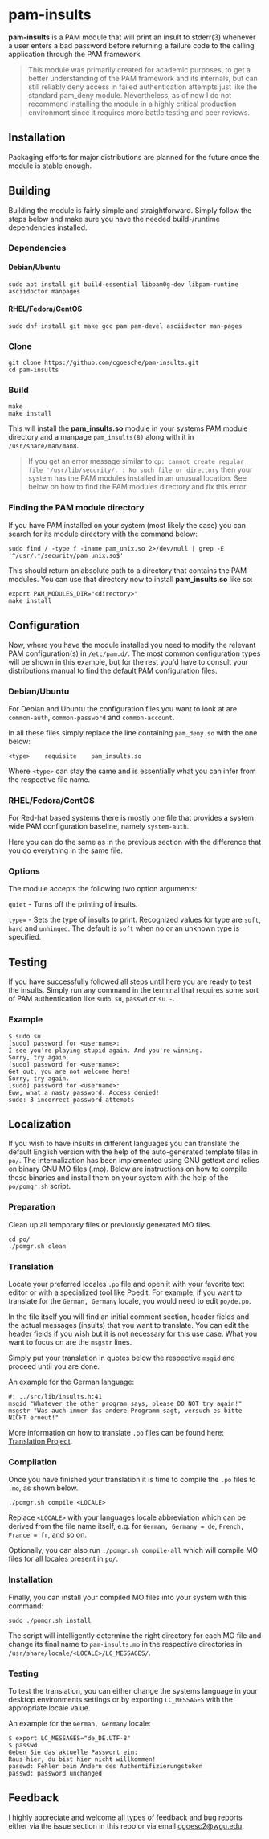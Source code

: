 # pam-insults

**pam-insults** is a PAM module that will print an insult to stderr(3) whenever a user enters a bad password before
returning a failure code to the calling application through the PAM framework.

> This module was primarily created for academic purposes, to get a better understanding of the PAM framework and its internals, but can still reliably deny access in failed authentication attempts just like the standard pam_deny module. Nevertheless, as of now I do not recommend installing the module in a highly critical production environment since it requires more battle testing and peer reviews.

## Installation

Packaging efforts for major distributions are planned for the future once the module is stable enough.

## Building

Building the module is fairly simple and straightforward. Simply follow the steps below and make sure you have the needed build-/runtime dependencies installed. 

### Dependencies

#### Debian/Ubuntu

```
sudo apt install git build-essential libpam0g-dev libpam-runtime asciidoctor manpages
```

#### RHEL/Fedora/CentOS

```
sudo dnf install git make gcc pam pam-devel asciidoctor man-pages
```

### Clone

```
git clone https://github.com/cgoesche/pam-insults.git
cd pam-insults
```

### Build

```
make
make install
```

This will install the **pam_insults.so** module in your systems PAM module directory and a manpage `pam_insults(8)` along with it in `/usr/share/man/man8`.

> If you get an error message similar to `cp: cannot create regular file '/usr/lib/security/.': No such file or directory` then your system has the PAM modules installed in an unusual location. See below on how to find the PAM modules directory and fix this error.

### Finding the PAM module directory

If you have PAM installed on your system (most likely the case) you can search for its module directory with the command below:

```
sudo find / -type f -iname pam_unix.so 2>/dev/null | grep -E '^/usr/.*/security/pam_unix.so$'
```

This should return an absolute path to a directory that contains the PAM modules. You can use that directory now to install **pam_insults.so** like so:

```
export PAM_MODULES_DIR="<directory>"
make install
```

## Configuration

Now, where you have the module installed you need to modify the relevant PAM  configuration(s) in `/etc/pam.d/`. The most common configuration types will be shown in this example, but for the rest you'd have to consult your distributions manual to find the default PAM configuration files.

### Debian/Ubuntu

For Debian and Ubuntu the configuration files you want to look at are `common-auth`, `common-password` and `common-account`.

In all these files simply replace the line containing `pam_deny.so` with the one below:

```
<type>    requisite    pam_insults.so
```

Where `<type>` can stay the same and is essentially what you can infer from the respective file name.

### RHEL/Fedora/CentOS

For Red-hat based systems there is mostly one file that provides a system wide PAM configuration baseline, namely `system-auth`.

Here you can do the same as in the previous section with the difference that you do everything in the same file.

### Options

The module accepts the following two option arguments:

`quiet` - Turns off the printing of insults.

`type=` - Sets the type of insults to print. Recognized values for type are `soft`, `hard` and `unhinged`. The default is `soft` when no or an unknown type is specified.

## Testing

If you have successfully followed all steps until here you are ready to test the insults. Simply run any command in the terminal that requires some sort of PAM authentication like `sudo su`, `passwd` or `su -`.

### Example

```
$ sudo su
[sudo] password for <username>: 
I see you're playing stupid again. And you're winning.
Sorry, try again.
[sudo] password for <username>: 
Get out, you are not welcome here!
Sorry, try again.
[sudo] password for <username>: 
Eww, what a nasty password. Access denied!
sudo: 3 incorrect password attempts
```

## Localization

If you wish to have insults in different languages you can translate the default English version with the help of the auto-generated template files in `po/`.
The internalization has been implemented using GNU gettext and relies on binary GNU MO files (.mo). Below are instructions on how to compile these binaries and install them 
on your system with the help of the `po/pomgr.sh` script.

### Preparation

Clean up all temporary files or previously generated MO files.

```
cd po/
./pomgr.sh clean
```

### Translation

Locate your preferred locales `.po` file and open it with your favorite text editor or with a specialized tool like Poedit.
For example, if you want to translate for the `German, Germany` locale, you would need to edit `po/de.po`.

In the file itself you will find an initial comment section, header fields and the actual messages (insults) that you want to translate.
You can edit the header fields if you wish but it is not necessary for this use case. What you want to focus on are the `msgstr` lines.

Simply put your translation in quotes below the respective `msgid` and proceed until you are done.

An example for the German language:

```
#: ../src/lib/insults.h:41
msgid "Whatever the other program says, please DO NOT try again!"
msgstr "Was auch immer das andere Programm sagt, versuch es bitte NICHT erneut!"
```

More information on how to translate `.po` files can be found here: [Translation Project](https://translationproject.org/html/translators.html).

### Compilation

Once you have finished your translation it is time to compile the `.po` files to `.mo`, as shown below.

```
./pomgr.sh compile <LOCALE>
```

Replace `<LOCALE>` with your languages locale abbreviation which can be derived from the file name itself, e.g. for `German, Germany = de`, 
`French, France = fr`, and so on.

Optionally, you can also run `./pomgr.sh compile-all` which will compile MO files for all locales present in `po/`.

### Installation

Finally, you can install your compiled MO files into your system with this command:

```
sudo ./pomgr.sh install
```

The script will intelligently determine the right directory for each MO file and change its final name to `pam-insults.mo` in the respective directories in
`/usr/share/locale/<LOCALE>/LC_MESSAGES/`.

### Testing

To test the translation, you can either change the systems language in your desktop environments settings or by exporting `LC_MESSAGES` with the 
appropriate locale value.

An example for the `German, Germany` locale:

```
$ export LC_MESSAGES="de_DE.UTF-8"
$ passwd
Geben Sie das aktuelle Passwort ein:
Raus hier, du bist hier nicht willkommen!
passwd: Fehler beim Ändern des Authentifizierungstoken
passwd: password unchanged
```

## Feedback

I highly appreciate and welcome all types of feedback and bug reports either via the issue section in this repo or via email cgoesc2@wgu.edu.
